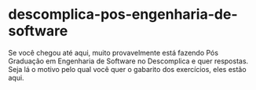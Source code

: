 # descomplica-pos-engenharia-de-software

Se você chegou até aqui, muito provavelmente está fazendo Pós Graduação em Engenharia de Software no Descomplica e quer respostas. Seja lá o motivo pelo qual você quer o gabarito dos exercícios, eles estão aqui.
